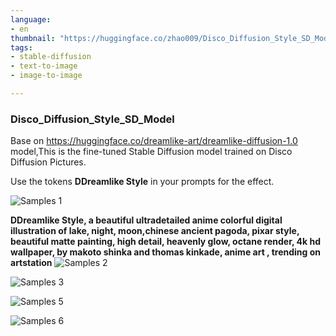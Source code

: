 ```yaml
---
language:
- en
thumbnail: "https://huggingface.co/zhao009/Disco_Diffusion_Style_SD_Model/resolve/main/S1.png"
tags:
- stable-diffusion
- text-to-image
- image-to-image

---
```

### Disco_Diffusion_Style_SD_Model



Base on https://huggingface.co/dreamlike-art/dreamlike-diffusion-1.0 model,This is the fine-tuned Stable Diffusion model trained on Disco Diffusion Pictures.

Use the tokens **DDreamlike Style** in your prompts for the effect.

![Samples 1](https://huggingface.co/zhao009/Disco_Diffusion_Style_SD_Model/resolve/main/S1.png)


**DDreamlike Style, a beautiful ultradetailed anime colorful digital illustration of lake, night, moon,chinese ancient pagoda, pixar style, beautiful matte painting, high detail, heavenly glow, octane render, 4k hd wallpaper, by makoto shinka and thomas kinkade, anime art , trending on artstation**
![Samples 2](https://huggingface.co/zhao009/Disco_Diffusion_Style_SD_Model/resolve/main/S2.png)



![Samples 3](https://huggingface.co/zhao009/Disco_Diffusion_Style_SD_Model/resolve/main/S3.png)




![Samples 5](https://huggingface.co/zhao009/Disco_Diffusion_Style_SD_Model/resolve/main/S5.png)


![Samples 6](https://huggingface.co/zhao009/Disco_Diffusion_Style_SD_Model/resolve/main/S6.png)